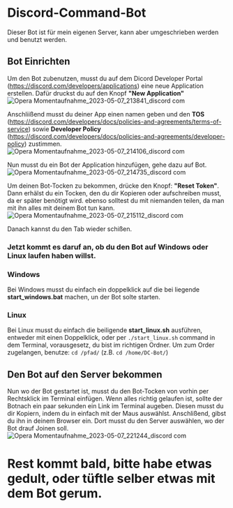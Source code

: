 # Discord-Command-Bot
Dieser Bot ist für mein eigenen Server, kann aber umgeschrieben werden und benutzt werden.

## Bot Einrichten

Um den Bot zubenutzen, musst du auf dem Dicord Developer Portal (https://discord.com/developers/applications) eine neue Application erstellen.
Dafür druckst du auf den Knopf __"New Application"__
![Opera Momentaufnahme_2023-05-07_213841_discord com](https://user-images.githubusercontent.com/98546933/236699138-2125fd6e-71ab-4d40-a76c-9aaf82049cd1.png)

Anschliißend musst du deiner App einen namen geben und den **TOS** (https://discord.com/developers/docs/policies-and-agreements/terms-of-service) sowie **Developer Policy** (https://discord.com/developers/docs/policies-and-agreements/developer-policy) zustimmen.
![Opera Momentaufnahme_2023-05-07_214106_discord com](https://user-images.githubusercontent.com/98546933/236699342-01d16e6c-bf61-4499-bcab-6d53f87e6cea.png)

Nun musst du ein Bot der Application hinzufügen, gehe dazu auf Bot.![Opera Momentaufnahme_2023-05-07_214735_discord com](https://user-images.githubusercontent.com/98546933/236699652-398d7af7-e5db-4545-b10b-646e58a327a1.png)

Um deinen Bot-Tocken zu bekommen, drücke den Knopf: __"Reset Token"__. Dann erhälst du ein Tocken, den du dir Kopieren oder aufschreiben musst, da er später benötigt wird. ebenso solltest du mit niemanden teilen, da man mit ihn alles mit deinem Bot tun kann.
![Opera Momentaufnahme_2023-05-07_215112_discord com](https://user-images.githubusercontent.com/98546933/236699883-4d0664ff-47ec-4287-94de-d7ed08470fd5.png)

Danach kannst du den Tab wieder schißen.
### Jetzt kommt es daruf an, ob du den Bot auf Windows oder Linux laufen haben willst.

### **Windows**
Bei Windows musst du einfach ein doppelklick auf die bei liegende __**start_windows.bat**__ machen, un der Bot solte starten.

### **Linux**
Bei Linux musst du einfach die beiligende __**start_linux.sh**__ ausführen, entweder mit einen Doppelklick, oder per ```./start_linux.sh``` command in dem Terminal, vorausgesetz, du bist im richtigen Ordner. Um zum Order zugelangen, benutze: ```cd /pfad/``` (z.B. ```cd /home/DC-Bot/```)

## Den Bot auf den Server bekommen
Nun wo der Bot gestartet ist, musst du den Bot-Tocken von vorhin per Rechtsklick im Terminal einfügen. Wenn alles richtig gelaufen ist, sollte der Botnach ein paar sekunden ein Link im Terminal augeben. Diesen musst du dir Kopiern, indem du in einfach mit der Maus auswählst. Anschlißend, gibst du ihn in deinem Browser ein. Dort musst du den Server auswählen, wo der Bot drauf Joinen soll.
![Opera Momentaufnahme_2023-05-07_221244_discord com](https://user-images.githubusercontent.com/98546933/236700609-664a8180-1804-4e77-b5c6-c4c5b8849d2e.png)

# Rest kommt bald, bitte habe etwas gedult, oder tüftle selber etwas mit dem Bot gerum.

